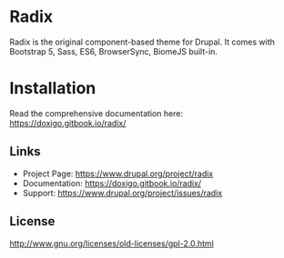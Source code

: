 # Radix

Radix is the original component-based theme for Drupal. It comes with Bootstrap 5, Sass, ES6, BrowserSync, BiomeJS built-in.

# Installation

Read the comprehensive documentation here: https://doxigo.gitbook.io/radix/

## Links

- Project Page: https://www.drupal.org/project/radix
- Documentation: https://doxigo.gitbook.io/radix/
- Support: https://www.drupal.org/project/issues/radix

## License

http://www.gnu.org/licenses/old-licenses/gpl-2.0.html
